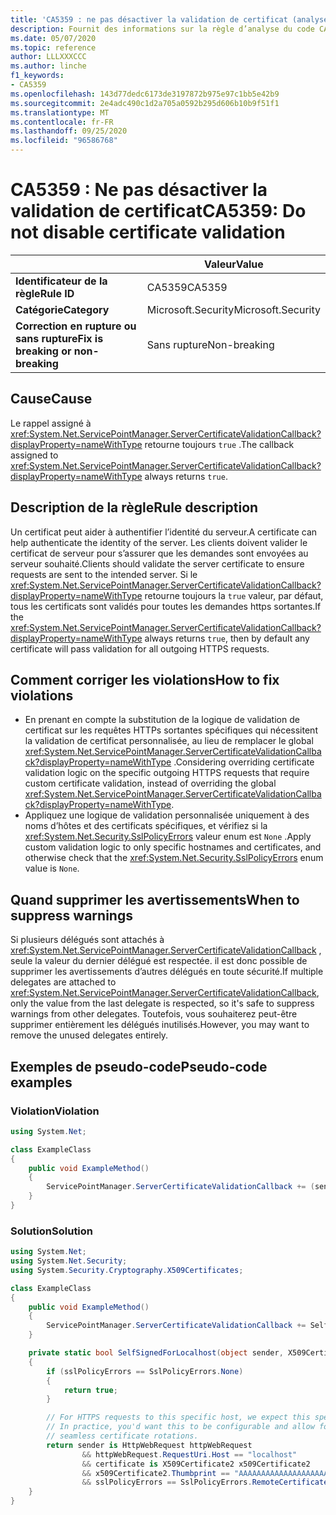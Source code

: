 ```yaml
---
title: 'CA5359 : ne pas désactiver la validation de certificat (analyse du code)'
description: Fournit des informations sur la règle d’analyse du code CA5359, notamment les causes, comment corriger les violations et quand la supprimer.
ms.date: 05/07/2020
ms.topic: reference
author: LLLXXXCCC
ms.author: linche
f1_keywords:
- CA5359
ms.openlocfilehash: 143d77dedc6173de3197872b975e97c1bb5e42b9
ms.sourcegitcommit: 2e4adc490c1d2a705a0592b295d606b10b9f51f1
ms.translationtype: MT
ms.contentlocale: fr-FR
ms.lasthandoff: 09/25/2020
ms.locfileid: "96586768"
---
```

# <a name="ca5359-do-not-disable-certificate-validation"></a><span data-ttu-id="a6496-103">CA5359 : Ne pas désactiver la validation de certificat</span><span class="sxs-lookup"><span data-stu-id="a6496-103">CA5359: Do not disable certificate validation</span></span>

| | <span data-ttu-id="a6496-104">Valeur</span><span class="sxs-lookup"><span data-stu-id="a6496-104">Value</span></span> |
|-|-|
| <span data-ttu-id="a6496-105">**Identificateur de la règle**</span><span class="sxs-lookup"><span data-stu-id="a6496-105">**Rule ID**</span></span> |<span data-ttu-id="a6496-106">CA5359</span><span class="sxs-lookup"><span data-stu-id="a6496-106">CA5359</span></span>|
| <span data-ttu-id="a6496-107">**Catégorie**</span><span class="sxs-lookup"><span data-stu-id="a6496-107">**Category**</span></span> |<span data-ttu-id="a6496-108">Microsoft.Security</span><span class="sxs-lookup"><span data-stu-id="a6496-108">Microsoft.Security</span></span>|
| <span data-ttu-id="a6496-109">**Correction en rupture ou sans rupture**</span><span class="sxs-lookup"><span data-stu-id="a6496-109">**Fix is breaking or non-breaking**</span></span> |<span data-ttu-id="a6496-110">Sans rupture</span><span class="sxs-lookup"><span data-stu-id="a6496-110">Non-breaking</span></span>|

## <a name="cause"></a><span data-ttu-id="a6496-111">Cause</span><span class="sxs-lookup"><span data-stu-id="a6496-111">Cause</span></span>

<span data-ttu-id="a6496-112">Le rappel assigné à <xref:System.Net.ServicePointManager.ServerCertificateValidationCallback?displayProperty=nameWithType> retourne toujours `true` .</span><span class="sxs-lookup"><span data-stu-id="a6496-112">The callback assigned to <xref:System.Net.ServicePointManager.ServerCertificateValidationCallback?displayProperty=nameWithType> always returns `true`.</span></span>

## <a name="rule-description"></a><span data-ttu-id="a6496-113">Description de la règle</span><span class="sxs-lookup"><span data-stu-id="a6496-113">Rule description</span></span>

<span data-ttu-id="a6496-114">Un certificat peut aider à authentifier l’identité du serveur.</span><span class="sxs-lookup"><span data-stu-id="a6496-114">A certificate can help authenticate the identity of the server.</span></span> <span data-ttu-id="a6496-115">Les clients doivent valider le certificat de serveur pour s’assurer que les demandes sont envoyées au serveur souhaité.</span><span class="sxs-lookup"><span data-stu-id="a6496-115">Clients should validate the server certificate to ensure requests are sent to the intended server.</span></span> <span data-ttu-id="a6496-116">Si le <xref:System.Net.ServicePointManager.ServerCertificateValidationCallback?displayProperty=nameWithType> retourne toujours la `true` valeur, par défaut, tous les certificats sont validés pour toutes les demandes https sortantes.</span><span class="sxs-lookup"><span data-stu-id="a6496-116">If the <xref:System.Net.ServicePointManager.ServerCertificateValidationCallback?displayProperty=nameWithType> always returns `true`, then by default any certificate will pass validation for all outgoing HTTPS requests.</span></span>

## <a name="how-to-fix-violations"></a><span data-ttu-id="a6496-117">Comment corriger les violations</span><span class="sxs-lookup"><span data-stu-id="a6496-117">How to fix violations</span></span>

- <span data-ttu-id="a6496-118">En prenant en compte la substitution de la logique de validation de certificat sur les requêtes HTTPs sortantes spécifiques qui nécessitent la validation de certificat personnalisée, au lieu de remplacer le global <xref:System.Net.ServicePointManager.ServerCertificateValidationCallback?displayProperty=nameWithType> .</span><span class="sxs-lookup"><span data-stu-id="a6496-118">Considering overriding certificate validation logic on the specific outgoing HTTPS requests that require custom certificate validation, instead of overriding the global <xref:System.Net.ServicePointManager.ServerCertificateValidationCallback?displayProperty=nameWithType>.</span></span>
- <span data-ttu-id="a6496-119">Appliquez une logique de validation personnalisée uniquement à des noms d’hôtes et des certificats spécifiques, et vérifiez si la <xref:System.Net.Security.SslPolicyErrors> valeur enum est `None` .</span><span class="sxs-lookup"><span data-stu-id="a6496-119">Apply custom validation logic to only specific hostnames and certificates, and otherwise check that the <xref:System.Net.Security.SslPolicyErrors> enum value is `None`.</span></span>

## <a name="when-to-suppress-warnings"></a><span data-ttu-id="a6496-120">Quand supprimer les avertissements</span><span class="sxs-lookup"><span data-stu-id="a6496-120">When to suppress warnings</span></span>

<span data-ttu-id="a6496-121">Si plusieurs délégués sont attachés à <xref:System.Net.ServicePointManager.ServerCertificateValidationCallback> , seule la valeur du dernier délégué est respectée. il est donc possible de supprimer les avertissements d’autres délégués en toute sécurité.</span><span class="sxs-lookup"><span data-stu-id="a6496-121">If multiple delegates are attached to <xref:System.Net.ServicePointManager.ServerCertificateValidationCallback>, only the value from the last delegate is respected, so it's safe to suppress warnings from other delegates.</span></span> <span data-ttu-id="a6496-122">Toutefois, vous souhaiterez peut-être supprimer entièrement les délégués inutilisés.</span><span class="sxs-lookup"><span data-stu-id="a6496-122">However, you may want to remove the unused delegates entirely.</span></span>

## <a name="pseudo-code-examples"></a><span data-ttu-id="a6496-123">Exemples de pseudo-code</span><span class="sxs-lookup"><span data-stu-id="a6496-123">Pseudo-code examples</span></span>

### <a name="violation"></a><span data-ttu-id="a6496-124">Violation</span><span class="sxs-lookup"><span data-stu-id="a6496-124">Violation</span></span>

```csharp
using System.Net;

class ExampleClass
{
    public void ExampleMethod()
    {
        ServicePointManager.ServerCertificateValidationCallback += (sender, cert, chain, error) => { return true; };
    }
}
```

### <a name="solution"></a><span data-ttu-id="a6496-125">Solution</span><span class="sxs-lookup"><span data-stu-id="a6496-125">Solution</span></span>

```csharp
using System.Net;
using System.Net.Security;
using System.Security.Cryptography.X509Certificates;

class ExampleClass
{
    public void ExampleMethod()
    {
        ServicePointManager.ServerCertificateValidationCallback += SelfSignedForLocalhost;
    }

    private static bool SelfSignedForLocalhost(object sender, X509Certificate certificate, X509Chain chain, SslPolicyErrors sslPolicyErrors)
    {
        if (sslPolicyErrors == SslPolicyErrors.None)
        {
            return true;
        }

        // For HTTPS requests to this specific host, we expect this specific certificate.
        // In practice, you'd want this to be configurable and allow for multiple certificates per host, to enable
        // seamless certificate rotations.
        return sender is HttpWebRequest httpWebRequest
                && httpWebRequest.RequestUri.Host == "localhost"
                && certificate is X509Certificate2 x509Certificate2
                && x509Certificate2.Thumbprint == "AAAAAAAAAAAAAAAAAAAAAAAAAAAAAAAAAAAAAAAA"
                && sslPolicyErrors == SslPolicyErrors.RemoteCertificateChainErrors;
    }
}
```
